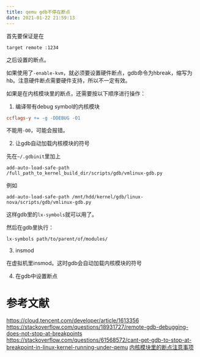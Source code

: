 ```yaml
---
title: qemu gdb不停在断点
date: 2021-01-22 21:59:13
---
```


首先要保证是在
```shell
target remote :1234
```
之后设置的断点。

如果使用了```-enable-kvm```，就必须要设置硬件断点，gdb命令为hbreak，缩写为hb。注意硬件断点需要硬件支持，所以不一定有效。

如果是在内核模块里的断点，还需要按以下顺序进行操作：

1. 编译带有debug symbol的内核模块
```Makefile
ccflags-y += -g -DDEBUG -O1
```
不能用```-O0```，可能会报错。

2. 让gdb自动加载内核模块的符号

先在```~/.gdbinit```里加上
```
add-auto-load-safe-path /full_path_to_kernel_build_dir/scripts/gdb/vmlinux-gdb.py
```
例如
```
add-auto-load-safe-path /mnt/hdd/kernel/gdb/linux-nova/scripts/gdb/vmlinux-gdb.py
```
这样gdb里的```lx-symbols```就可以用了。

然后在gdb里执行：
```gdb
lx-symbols path/to/parent/of/modules/
```

3. insmod

在虚拟机里insmod。这时gdb会自动加载内核模块的符号

4. 在gdb中设置断点

# 参考文献
<https://cloud.tencent.com/developer/article/1613356>
<https://stackoverflow.com/questions/18931727/remote-gdb-debugging-does-not-stop-at-breakpoints>
<https://stackoverflow.com/questions/61568572/cant-get-gdb-to-stop-at-breakpoint-in-linux-kernel-running-under-qemu>
[内核模块里的断点注意事项](https://stackoverflow.com/questions/28607538/how-to-debug-linux-kernel-modules-with-qemu)
